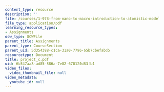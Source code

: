 ```yaml
---
content_type: resource
description: ''
file: /courses/1-978-from-nano-to-macro-introduction-to-atomistic-modeling-techniques-january-iap-2007/6b547aa8ad85886a7e82670120d83fb1_project_c.pdf
file_type: application/pdf
learning_resource_types:
- Assignments
ocw_type: OCWFile
parent_title: Assignments
parent_type: CourseSection
parent_uid: 5d354388-c1ca-31a0-7796-65b7cbefabd5
resourcetype: Document
title: project_c.pdf
uid: 6b547aa8-ad85-886a-7e82-670120d83fb1
video_files:
  video_thumbnail_file: null
video_metadata:
  youtube_id: null
---
```

